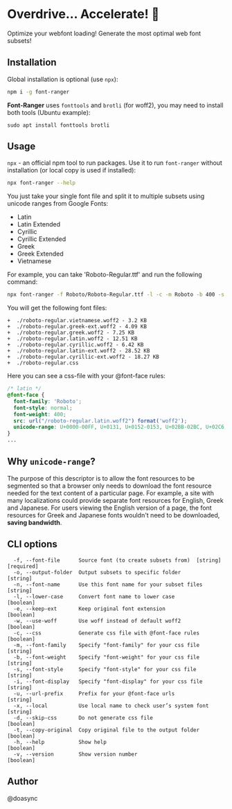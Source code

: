 Overdrive… Accelerate! 🚀
======================

Optimize your webfont loading! Generate the most optimal web font subsets!

Installation
------------
Global installation is optional (use `npx`):
```bash
npm i -g font-ranger
```

**Font-Ranger** uses `fonttools` and `brotli` (for woff2), you may need to install both tools (Ubuntu example):
```
sudo apt install fonttools brotli
```

Usage
-----

`npx` - an official npm tool to run packages. Use it to run `font-ranger` without installation (or local copy is used if installed):

```bash
npx font-ranger --help
```

You just take your single font file and split it to multiple subsets using unicode ranges from Google Fonts:
- Latin
- Latin Extended
- Cyrillic
- Cyrillic Extended
- Greek
- Greek Extended
- Vietnamese

For example, you can take 'Roboto-Regular.ttf' and run the following command:
```bash
npx font-ranger -f Roboto/Roboto-Regular.ttf -l -c -m Roboto -b 400 -s normal
```

You will get the following font files:
```
+  ./roboto-regular.vietnamese.woff2 - 3.2 KB
+  ./roboto-regular.greek-ext.woff2 - 4.09 KB
+  ./roboto-regular.greek.woff2 - 7.25 KB
+  ./roboto-regular.latin.woff2 - 12.51 KB
+  ./roboto-regular.cyrillic.woff2 - 6.42 KB
+  ./roboto-regular.latin-ext.woff2 - 28.52 KB
+  ./roboto-regular.cyrillic-ext.woff2 - 18.27 KB
+  ./roboto-regular.css
```

Here you can see a css-file with your @font-face rules:

```css
/* latin */
@font-face {
  font-family: 'Roboto';
  font-style: normal;
  font-weight: 400;
  src: url("/roboto-regular.latin.woff2") format('woff2');
  unicode-range: U+0000-00FF, U+0131, U+0152-0153, U+02BB-02BC, U+02C6, U+02DA, U+02DC, U+2000-206F, U+2074, U+20AC, U+2122, U+2191, U+2193, U+2212, U+2215, U+FEFF, U+FFFD;
}
...
```

Why `unicode-range`?
--------------------

The purpose of this descriptor is to allow the font resources to be segmented so that a browser only needs to download the font resource needed for the text content of a particular page. For example, a site with many localizations could provide separate font resources for English, Greek and Japanese. For users viewing the English version of a page, the font resources for Greek and Japanese fonts wouldn't need to be downloaded, **saving bandwidth**.

CLI options
-----------

```
  -f, --font-file      Source font (to create subsets from)  [string] [required]
  -o, --output-folder  Output subsets to specific folder                [string]
  -n, --font-name      Use this font name for your subset files         [string]
  -l, --lower-case     Convert font name to lower case                 [boolean]
  -e, --keep-ext       Keep original font extension                    [boolean]
  -w, --use-woff       Use woff instead of default woff2               [boolean]
  -c, --css            Generate css file with @font-face rules         [boolean]
  -m, --font-family    Specify "font-family" for your css file          [string]
  -b, --font-weight    Specify "font-weight" for your css file          [string]
  -s, --font-style     Specify "font-style" for your css file           [string]
  -i, --font-display   Specify "font-display" for your css file         [string]
  -u, --url-prefix     Prefix for your @font-face urls                  [string]
  -x, --local          Use local name to check user’s system font       [string]
  -d, --skip-css       Do not generate css file                        [boolean]
  -t, --copy-original  Copy original file to the output folder         [boolean]
  -h, --help           Show help                                       [boolean]
  -v, --version        Show version number                             [boolean]
```

Author
------
@doasync
